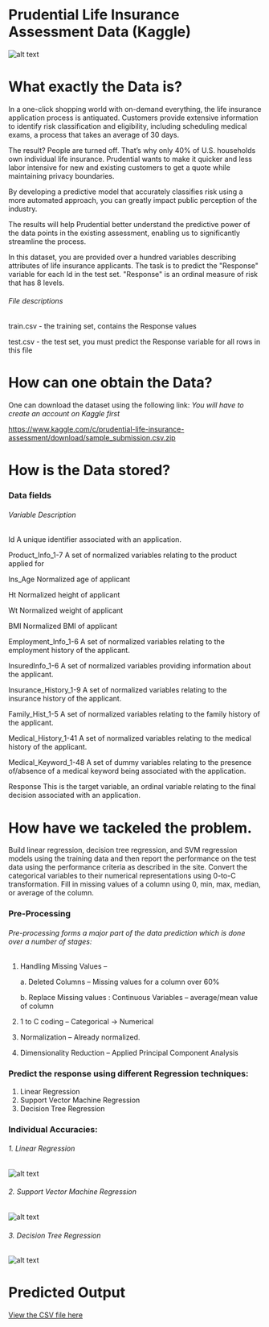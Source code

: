 # Prudential Life Insurance Assessment Data (Kaggle)

![alt text](https://github.com/swarupmishal/Data-Science-Using-R/blob/master/Extras/front_page.png)

# What exactly the Data is?
In a one-click shopping world with on-demand everything, the life insurance application process is antiquated. Customers provide extensive information to identify risk classification and eligibility, including scheduling medical exams, a process that takes an average of 30 days.

The result? People are turned off. That’s why only 40% of U.S. households own individual life insurance. Prudential wants to make it quicker and less labor intensive for new and existing customers to get a quote while maintaining privacy boundaries.

By developing a predictive model that accurately classifies risk using a more automated approach, you can greatly impact public perception of the industry.

The results will help Prudential better understand the predictive power of the data points in the existing assessment, enabling us to significantly streamline the process.

In this dataset, you are provided over a hundred variables describing attributes of life insurance applicants. The task is to predict the "Response" variable for each Id in the test set. "Response" is an ordinal measure of risk that has 8 levels.

###### File descriptions

train.csv - the training set, contains the Response values

test.csv - the test set, you must predict the Response variable for all rows in this file

# How can one obtain the Data?
One can download the dataset using the following link: *You will have to create an account on Kaggle first*

https://www.kaggle.com/c/prudential-life-insurance-assessment/download/sample_submission.csv.zip

# How is the Data stored?
### Data fields

###### Variable	Description
Id	A unique identifier associated with an application.

Product_Info_1-7	A set of normalized variables relating to the product applied for

Ins_Age	Normalized age of applicant

Ht	Normalized height of applicant

Wt	Normalized weight of applicant

BMI	Normalized BMI of applicant

Employment_Info_1-6	A set of normalized variables relating to the employment history of the applicant.

InsuredInfo_1-6	A set of normalized variables providing information about the applicant.

Insurance_History_1-9	A set of normalized variables relating to the insurance history of the applicant.

Family_Hist_1-5	A set of normalized variables relating to the family history of the applicant.

Medical_History_1-41	A set of normalized variables relating to the medical history of the applicant.

Medical_Keyword_1-48	A set of dummy variables relating to the presence of/absence of a medical keyword being associated with the 
application.

Response	This is the target variable, an ordinal variable relating to the final decision associated with an application.

# How have we tackeled the problem.
Build linear regression, decision tree regression, and SVM regression models using the training data and then report the performance on the test data using the performance criteria as described in the site. Convert the categorical variables to their numerical representations using 0-to-C transformation. Fill in missing values of a column using 0, min, max, median, or average of the column.

### Pre-Processing
###### Pre-processing forms a major part of the data prediction which is done over a number of stages:
1. Handling Missing Values – 

    a. Deleted Columns – Missing values for a column over 60%
    
    b. Replace Missing values : Continuous Variables – average/mean value of column
2. 1 to C coding – Categorical -> Numerical
3. Normalization – Already normalized.
4. Dimensionality Reduction – Applied Principal Component Analysis

### Predict the response using different Regression techniques:
1. Linear Regression 
2. Support Vector Machine Regression 
3. Decision Tree Regression 

### Individual Accuracies:
###### 1. Linear Regression 

![alt text](https://github.com/swarupmishal/Data-Science-Using-R/blob/master/Extras/Picture1.png)

###### 2. Support Vector Machine Regression 

![alt text](https://github.com/swarupmishal/Data-Science-Using-R/blob/master/Extras/Picture2.png)

###### 3. Decision Tree Regression

![alt text](https://github.com/swarupmishal/Data-Science-Using-R/blob/master/Extras/Picture3.png)


# Predicted Output
[View the CSV file here](https://github.com/swarupmishal/Data-Science-Using-R/blob/master/Outputs/decision_tree_solution.csv)
